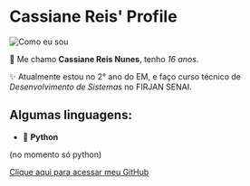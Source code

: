 # Cassiane Reis' Profile
![Como eu sou](https://i.pinimg.com/originals/0a/70/f2/0a70f2cbc68466b2e79e87d8296ca226.png)

👾 Me chamo **Cassiane Reis Nunes**, tenho *16 anos*. 

✨ Atualmente estou no 2° ano do EM, e faço curso técnico de *Desenvolvimento de Sistemas* no FIRJAN SENAI.

## Algumas linguagens: 
- 🐍 **Python**

(no momento só python)

[Clique aqui para acessar meu GitHub](https://github.com/Cassiane-Reis)
